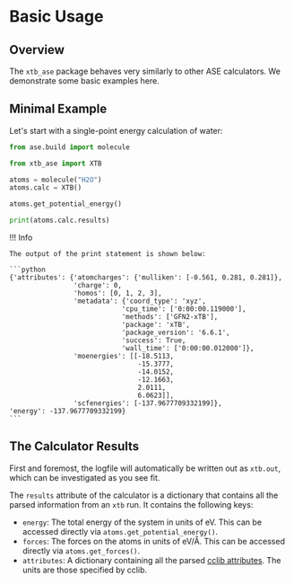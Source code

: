 # Basic Usage

## Overview

The `xtb_ase` package behaves very similarly to other ASE calculators. We demonstrate some basic examples here.

## Minimal Example

Let's start with a single-point energy calculation of water:

```python
from ase.build import molecule

from xtb_ase import XTB

atoms = molecule("H2O")
atoms.calc = XTB()

atoms.get_potential_energy()

print(atoms.calc.results)
```

!!! Info

    The output of the print statement is shown below:

    ```python
    {'attributes': {'atomcharges': {'mulliken': [-0.561, 0.281, 0.281]},
                    'charge': 0,
                    'homos': [0, 1, 2, 3],
                    'metadata': {'coord_type': 'xyz',
                                'cpu_time': ['0:00:00.119000'],
                                'methods': ['GFN2-xTB'],
                                'package': 'xTB',
                                'package_version': '6.6.1',
                                'success': True,
                                'wall_time': ['0:00:00.012000']},
                    'moenergies': [[-18.5113,
                                    -15.3777,
                                    -14.0152,
                                    -12.1663,
                                    2.0111,
                                    6.0623]],
                    'scfenergies': [-137.9677709332199]},
    'energy': -137.9677709332199}
    ```

## The Calculator Results

First and foremost, the logfile will automatically be written out as `xtb.out`, which can be investigated as you see fit.

The `results` attribute of the calculator is a dictionary that contains all the parsed information from an `xtb` run. It contains the following keys:

- `energy`: The total energy of the system in units of eV. This can be accessed directly via `atoms.get_potential_energy()`.
- `forces`: The forces on the atoms in units of eV/Å. This can be accessed directly via `atoms.get_forces()`.
- `attributes`: A dictionary containing all the parsed [cclib attributes](https://cclib.github.io/data_dev.html). The units are those specified by cclib.
